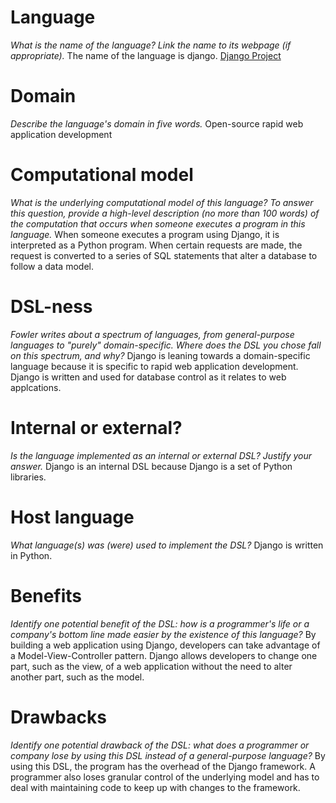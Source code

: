 # Language
_What is the name of the language? Link the name to its webpage 
(if appropriate)._
The name of the language is django.
[Django Project](https://www.djangoproject.com/)

# Domain
_Describe the language's domain in five words._
Open-source rapid web application development

# Computational model
_What is the underlying computational model of this language? To answer this 
question, provide a high-level description (no more than 100 words) of the 
computation that occurs when someone executes a program in this language._
When someone executes a program using Django, it is interpreted as a Python program. When certain requests are made, the request is converted to a series of SQL statements that alter a database to follow a data model.

# DSL-ness
_Fowler writes about a spectrum of languages, from general-purpose languages to 
"purely" domain-specific. Where does the DSL you chose fall on this spectrum, 
and why?_ 
Django is leaning towards a domain-specific language because it is specific to rapid web application development. Django is written and used for database control as it relates to web applcations.

# Internal or external?
_Is the language implemented as an internal or external DSL? 
Justify your answer._
Django is an internal DSL because Django is a set of Python libraries. 

# Host language
_What language(s) was (were) used to implement the DSL?_
Django is written in Python.

# Benefits
_Identify one potential benefit of the DSL: how is a programmer's life or a 
company's bottom line made easier by the existence of this language?_
By building a web application using Django, developers can take advantage of a Model-View-Controller pattern. Django allows developers to change one part, such as the view, of a web application without the need to alter another part, such as the model.

# Drawbacks
_Identify one potential drawback of the DSL: what does a programmer or company 
lose by using this DSL instead of a general-purpose language?_
By using this DSL, the program has the overhead of the Django framework. A programmer also loses granular control of the underlying model and has to deal with maintaining code to keep up with changes to the framework.
